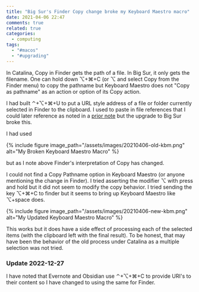 ```yaml
---
title: "Big Sur's Finder Copy change broke my Keyboard Maestro macro"
date: 2021-04-06 22:47
comments: true
related: true
categories:
  - computing
tags:
  - "#macos"
  - "#upgrading"
---
```


In Catalina, Copy in Finder gets the path of a file. In Big Sur, it only gets the filename. One can hold down ⌥+⌘+C (or ⌥ and select Copy from the Finder menu) to copy the pathname but Keyboard Maestro does not "Copy as pathname" as an action or option of its Copy action.

I had built ⌃+⌥+⌘+U to put a URL style address of a file or folder currently selected in Finder to the clipboard.  I used to paste in file references that I could later reference as noted in a [prior note](/docs/macos/productivity/open-by-highlighted-url/) but the upgrade to Big Sur broke this.

<!-- more -->

I had used

{% include figure image_path="/assets/images/20210406-old-kbm.png" alt="My Broken Keyboard Maestro Macro" %}

but as I note above Finder's interpretation of Copy has changed.

I could not find a Copy Pathname option in Keyboard Maestro (or anyone mentioning the change in Finder). I tried asserting the modifier ⌥ with press and hold but it did not seem to modify the copy behavior. I tried sending the key ⌥+⌘+C to finder but it seems to bring up Keyboard Maestro like ⌥+space does.

{% include figure image_path="/assets/images/20210406-new-kbm.png" alt="My Updated Keyboard Maestro Macro" %}

This works but it does have a side effect of processing each of the selected items (with the clipboard left with the final result). To be honest, that may have been the behavior of the old process under Catalina as a multiple selection was not tried.

### Update 2022-12-27

I have noted that Evernote and Obsidian use ⌃+⌥+⌘+C to provide URI's to their content so I have changed to using the same for Finder.
